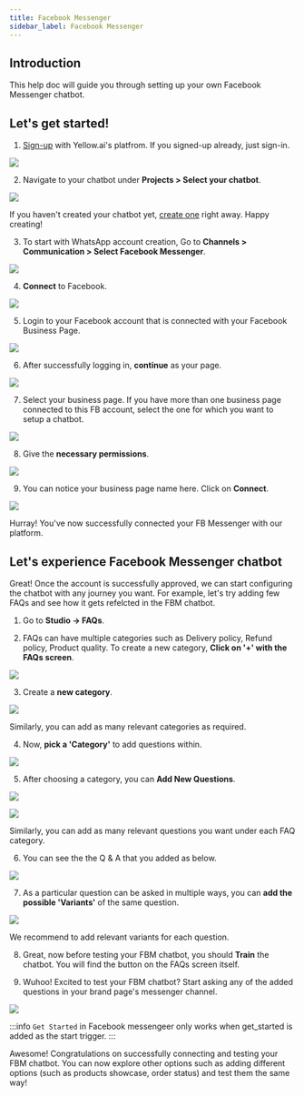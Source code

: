 ```yaml
---
title: Facebook Messenger
sidebar_label: Facebook Messenger
---
```


## Introduction

This help doc will guide you through setting up your own Facebook Messenger chatbot.

## Let's get started!

1. [Sign-up](https://cloud.yellow.ai/auth/signup) with Yellow.ai's platfrom. If you signed-up already, just sign-in.

![](https://cdn.yellowmessenger.com/cBtHl9QjdEtK1619535411755.png)

2. Navigate to your chatbot under **Projects > Select your chatbot**.

![](https://cdn.yellowmessenger.com/98Uohu6oWwTw1619536105368.png)

If you haven't created your chatbot yet, [create one](https://docs.yellowmessenger.com/docs/howtos/basics/create-a-bot) right away. Happy creating!

3. To start with WhatsApp account creation, Go to **Channels > Communication > Select Facebook Messenger**.

![](https://cdn.yellowmessenger.com/YIb7lIHUMstE1620269651502.png)

4. **Connect** to Facebook.

![](https://cdn.yellowmessenger.com/PUsFsb7vR2X21620268878656.png)

5. Login to your Facebook account that is connected with your Facebook Business Page.

![](https://cdn.yellowmessenger.com/5shhdXivpfkg1620268794851.png)

6. After successfully logging in, **continue** as your page.

![](https://cdn.yellowmessenger.com/3WmpAEJaaM3v1620268823470.png)

7. Select your business page. If you have more than one business page connected to this FB account, select the one for which you want to setup a chatbot.

![](https://cdn.yellowmessenger.com/IbPJhmoV6EAe1620268900923.png)

8. Give the **necessary permissions**.

![](https://cdn.yellowmessenger.com/raydOKkK281L1620268946102.png)

9. You can notice your business page name here. Click on **Connect**.

![](https://cdn.yellowmessenger.com/9O5VAEYvHMNU1620268976925.png)

Hurray! You've now successfully connected your FB Messenger with our platform.

## Let's experience Facebook Messenger chatbot

Great! Once the account is successfully approved, we can start configuring the chatbot with any journey you want. For example, let's try adding few FAQs and see how it gets refelcted in the FBM chatbot.

1. Go to **Studio -> FAQs**.

2. FAQs can have multiple categories such as Delivery policy, Refund policy, Product quality. To create a new category, **Click on '+' with the FAQs screen**.

![](https://cdn.yellowmessenger.com/9Fs4AGsK4eE61621348717008.png)

3. Create a **new category**.

![](https://cdn.yellowmessenger.com/c9BkdVzPuU4X1621348684735.png)

Similarly, you can add as many relevant categories as required.

4. Now, **pick a 'Category'** to add questions within.

![](https://cdn.yellowmessenger.com/NuDtN4RpAkac1621348670878.png)

5. After choosing a category, you can **Add New Questions**.

![](https://cdn.yellowmessenger.com/ps4qScjaoGqI1621348740566.png)

![](https://cdn.yellowmessenger.com/RqBpexxNa6iS1621348659762.png)

Similarly, you can add as many relevant questions you want under each FAQ category.

6. You can see the the Q & A that you added as below.

![](https://cdn.yellowmessenger.com/ZLQ2ToYpxGDI1621348650914.png)

7. As a particular question can be asked in multiple ways, you can **add the possible 'Variants'** of the same question.

![](https://cdn.yellowmessenger.com/57fxwswxtysU1621348636393.png)

We recommend to add relevant variants for each question.

8. Great, now before testing your FBM chatbot, you should **Train** the chatbot. You will find the button on the FAQs screen itself.

9. Wuhoo! Excited to test your FBM chatbot? Start asking any of the added questions in your brand page's messenger channel.

![](https://cdn.yellowmessenger.com/CCO0iJOmjeXW1621429968650.png)

:::info
`Get Started` in Facebook messengeer only works when get_started is added as the start trigger.
:::

Awesome! Congratulations on successfully connecting and testing your FBM chatbot. You can now explore other options such as adding different options (such as products showcase, order status) and test them the same way!

